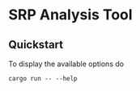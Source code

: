 # SRP Analysis Tool

## Quickstart
To display the available options do 
```
cargo run -- --help
```
